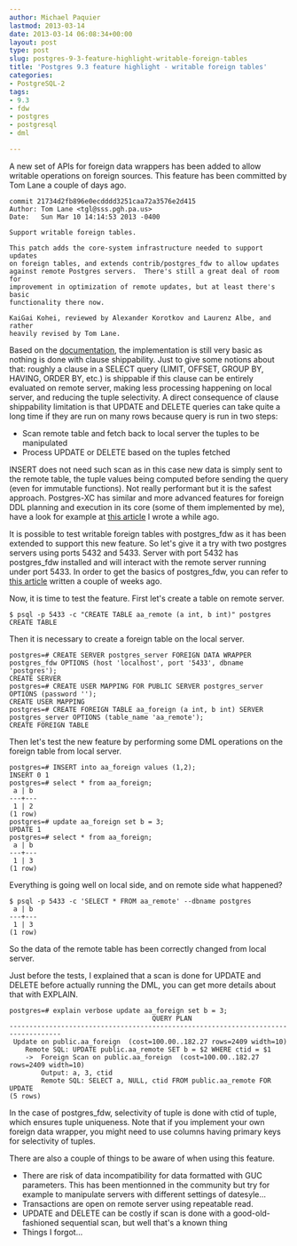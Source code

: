 ```yaml
---
author: Michael Paquier
lastmod: 2013-03-14
date: 2013-03-14 06:08:34+00:00
layout: post
type: post
slug: postgres-9-3-feature-highlight-writable-foreign-tables
title: 'Postgres 9.3 feature highlight - writable foreign tables'
categories:
- PostgreSQL-2
tags:
- 9.3
- fdw
- postgres
- postgresql
- dml

---
```


A new set of APIs for foreign data wrappers has been added to allow writable operations on foreign sources. This feature has been committed by Tom Lane a couple of days ago.

    commit 21734d2fb896e0ecdddd3251caa72a3576e2d415
    Author: Tom Lane <tgl@sss.pgh.pa.us>
    Date:   Sun Mar 10 14:14:53 2013 -0400
    
    Support writable foreign tables.
    
    This patch adds the core-system infrastructure needed to support updates
    on foreign tables, and extends contrib/postgres_fdw to allow updates
    against remote Postgres servers.  There's still a great deal of room for
    improvement in optimization of remote updates, but at least there's basic
    functionality there now.
    
    KaiGai Kohei, reviewed by Alexander Korotkov and Laurenz Albe, and rather
    heavily revised by Tom Lane.

Based on the [documentation](https://www.postgresql.org/docs/devel/static/fdw-callbacks.html#FDW-CALLBACKS-UPDATE), the implementation is still very basic as nothing is done with clause shippability. Just to give some notions about that: roughly a clause in a SELECT query (LIMIT, OFFSET, GROUP BY, HAVING, ORDER BY, etc.) is shippable if this clause can be entirely evaluated on remote server, making less processing happening on local server, and reducing the tuple selectivity. A direct consequence of clause shippability limitation is that UPDATE and DELETE queries can take quite a long time if they are run on many rows because query is run in two steps:

  * Scan remote table and fetch back to local server the tuples to be manipulated
  * Process UPDATE or DELETE based on the tuples fetched

INSERT does not need such scan as in this case new data is simply sent to the remote table, the tuple values being computed before sending the query (even for immutable functions). Not really performant but it is the safest approach. Postgres-XC has similar and more advanced features for foreign DDL planning and execution in its core (some of them implemented by me), have a look for example at [this article](/postgresql-2/complex-dml-queries-and-clause-push-down-in-postgres-xc/) I wrote a while ago.

It is possible to test writable foreign tables with postgres\_fdw as it has been extended to support this new feature. So let's give it a try with two postgres servers using ports 5432 and 5433. Server with port 5432 has postgres\_fdw installed and will interact with the remote server running under port 5433. In order to get the basics of postgres\_fdw, you can refer to [this article](/postgresql-2/postgres-9-3-feature-highlight-postgres_fdw/) written a couple of weeks ago.

Now, it is time to test the feature. First let's create a table on remote server.

    $ psql -p 5433 -c "CREATE TABLE aa_remote (a int, b int)" postgres
    CREATE TABLE

Then it is necessary to create a foreign table on the local server.

    postgres=# CREATE SERVER postgres_server FOREIGN DATA WRAPPER postgres_fdw OPTIONS (host 'localhost', port '5433', dbname 'postgres');
    CREATE SERVER
    postgres=# CREATE USER MAPPING FOR PUBLIC SERVER postgres_server OPTIONS (password '');
    CREATE USER MAPPING
    postgres=# CREATE FOREIGN TABLE aa_foreign (a int, b int) SERVER postgres_server OPTIONS (table_name 'aa_remote'); 
    CREATE FOREIGN TABLE

Then let's test the new feature by performing some DML operations on the foreign table from local server.

    postgres=# INSERT into aa_foreign values (1,2);
    INSERT 0 1
    postgres=# select * from aa_foreign;
     a | b 
    ---+---
     1 | 2
    (1 row)
    postgres=# update aa_foreign set b = 3;
    UPDATE 1
    postgres=# select * from aa_foreign;
     a | b 
    ---+---
     1 | 3
    (1 row)

Everything is going well on local side, and on remote side what happened?

    $ psql -p 5433 -c 'SELECT * FROM aa_remote' --dbname postgres
     a | b 
    ---+---
     1 | 3
    (1 row)

So the data of the remote table has been correctly changed from local server.

Just before the tests, I explained that a scan is done for UPDATE and DELETE before actually running the DML, you can get more details about that with EXPLAIN.

    postgres=# explain verbose update aa_foreign set b = 3;
                                        QUERY PLAN                                     
    -----------------------------------------------------------------------------------
     Update on public.aa_foreign  (cost=100.00..182.27 rows=2409 width=10)
        Remote SQL: UPDATE public.aa_remote SET b = $2 WHERE ctid = $1
        ->  Foreign Scan on public.aa_foreign  (cost=100.00..182.27 rows=2409 width=10)
            Output: a, 3, ctid
            Remote SQL: SELECT a, NULL, ctid FROM public.aa_remote FOR UPDATE
    (5 rows)

In the case of postgres\_fdw, selectivity of tuple is done with ctid of tuple, which ensures tuple uniqueness. Note that if you implement your own foreign data wrapper, you might need to use columns having primary keys for selectivity of tuples.

There are also a couple of things to be aware of when using this feature.

  * There are risk of data incompatibility for data formatted with GUC parameters. This has been mentionned in the community but try for example to manipulate servers with different settings of datesyle...
  * Transactions are open on remote server using repeatable read.
  * UPDATE and DELETE can be costly if scan is done with a good-old-fashioned sequential scan, but well that's a known thing
  * Things I forgot...
